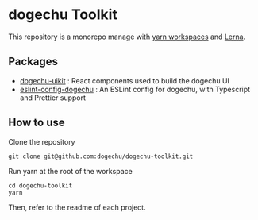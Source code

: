 # dogechu Toolkit

This repository is a monorepo manage with [yarn workspaces](https://classic.yarnpkg.com/en/docs/workspaces/) and [Lerna](https://lerna.js.org/). 

## Packages

- [dogechu-uikit](https://github.com/dogechu/dogechu-toolkit/tree/master/packages/dogechu-uikit) : React components used to build the dogechu UI
- [eslint-config-dogechu](https://github.com/dogechu/dogechu-toolkit/tree/master/packages/eslint-config-dogechu) : An ESLint config for dogechu, with Typescript and Prettier support

## How to use

Clone the repository 

```
git clone git@github.com:dogechu/dogechu-toolkit.git
```

Run yarn at the root of the workspace

```
cd dogechu-toolkit
yarn
```

Then, refer to the readme of each project.